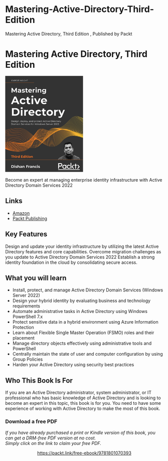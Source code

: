 # Mastering-Active-Directory-Third-Edition
Mastering Active Directory, Third Edition , Published by Packt

# Mastering Active Directory, Third Edition
[<img src="./.other/cover.png" width="248">](https://www.amazon.com/Mastering-Active-Directory-protect-Services/dp/1801070393/ref=sr_1_3?keywords=dishan+francis&qid=1638187369&sr=8-3)

Become an expert at managing enterprise identity infrastructure with Active Directory Domain Services 2022
## Links

* [Amazon](https://www.amazon.com/Mastering-Active-Directory-protect-Services/dp/1801070393/ref=sr_1_3?keywords=dishan+francis&qid=1638187369&sr=8-3)
* [Packt Publishing](https://www.packtpub.com/product/mastering-active-directory-third-edition/9781801070393)

## Key Features
Design and update your identity infrastructure by utilizing the latest Active Directory features and core capabilities.
Overcome migration challenges as you update to Active Directory Domain Services 2022
Establish a strong identity foundation in the cloud by consolidating secure access.

## What you will learn
- Install, protect, and manage Active Directory Domain Services (Windows Server 2022)
- Design your hybrid identity by evaluating business and technology requirements
- Automate administrative tasks in Active Directory using Windows PowerShell 7.x
- Protect sensitive data in a hybrid environment using Azure Information Protection
- Learn about Flexible Single Master Operation (FSMO) roles and their placement
- Manage directory objects effectively using administrative tools and PowerShell
- Centrally maintain the state of user and computer configuration by using Group Policies
- Harden your Active Directory using security best practices

## Who This Book Is For
If you are an Active Directory administrator, system administrator, or IT professional who has basic knowledge of Active Directory and is looking to become an expert in this topic, this book is for you.
You need to have some experience of working with Active Directory to make the most of this book.



### Download a free PDF

 <i>If you have already purchased a print or Kindle version of this book, you can get a DRM-free PDF version at no cost.<br>Simply click on the link to claim your free PDF.</i>
<p align="center"> <a href="https://packt.link/free-ebook/9781801070393">https://packt.link/free-ebook/9781801070393 </a> </p>